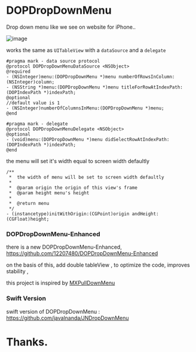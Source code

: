 DOPDropDownMenu
===============

Drop down menu like we see on website for iPhone..

![image](https://github.com/dopcn/DOPDropDownMenu/blob/master/images/sample_en.gif)

works the same as `UITableView` with a `dataSource` and a `delegate`

```objc
#pragma mark - data source protocol
@protocol DOPDropDownMenuDataSource <NSObject>
@required
- (NSInteger)menu:(DOPDropDownMenu *)menu numberOfRowsInColumn:(NSInteger)column;
- (NSString *)menu:(DOPDropDownMenu *)menu titleForRowAtIndexPath:(DOPIndexPath *)indexPath;
@optional
//default value is 1
- (NSInteger)numberOfColumnsInMenu:(DOPDropDownMenu *)menu;
@end

#pragma mark - delegate
@protocol DOPDropDownMenuDelegate <NSObject>
@optional
- (void)menu:(DOPDropDownMenu *)menu didSelectRowAtIndexPath:(DOPIndexPath *)indexPath;
@end
```

the menu will set it's width equal to screen width defaultly

```objc
/**
 *  the width of menu will be set to screen width defaultly
 *
 *  @param origin the origin of this view's frame
 *  @param height menu's height
 *
 *  @return menu
 */
- (instancetype)initWithOrigin:(CGPoint)origin andHeight:(CGFloat)height;
```

### DOPDropDownMenu-Enhanced

there is a new DOPDropDownMenu-Enhanced, https://github.com/12207480/DOPDropDownMenu-Enhanced 

on the basis of this, add double tableView , to optimize the code, improves stability ,

this project is inspired by [MXPullDownMenu](https://github.com/xxxxxtongxue/MXPullDownMenu)

### Swift Version

swift version of DOPDropDownMenu : https://github.com/javalnanda/JNDropDownMenu
# Thanks.
